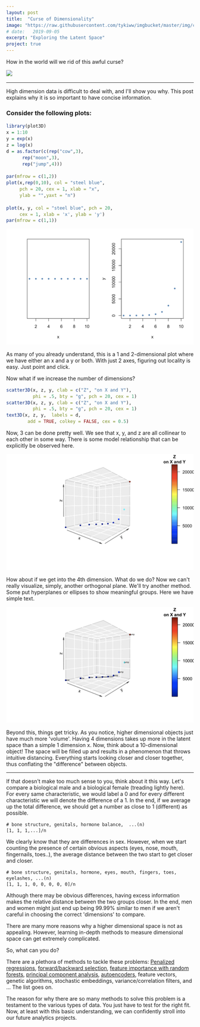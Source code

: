 ```yaml
---
layout: post
title:  "Curse of Dimensionality"
image: "https://raw.githubusercontent.com/tykiww/imgbucket/master/img/curse/three.png"
# date:   2019-09-05
excerpt: "Exploring the Latent Space"
project: true
---
```


How in the world will we rid of this awful curse? 

![](https://i.pinimg.com/originals/7e/11/48/7e11489a9b66108c85b9b658bc5f0ff3.png)

<hr>

High dimension data is difficult to deal with, and I'll show you why. This post explains why it is so important to have concise information.

### Consider the following plots:

```r
library(plot3D)
x = 1:10
y = exp(x)
z = log(x)
d = as.factor(c(rep("cow",3),
      rep("moon",3),
      rep("jump",4)))

par(mfrow = c(1,2))
plot(x,rep(0,10), col = "steel blue",
     pch = 20, cex = 1, xlab = "x", 
     ylab = "",yaxt = "n")

plot(x, y, col = "steel blue", pch = 20, 
     cex = 1, xlab = 'x', ylab = 'y')
par(mfrow = c(1,1))
```

![](https://raw.githubusercontent.com/tykiww/imgbucket/master/img/curse/one.png)

As many of you already understand, this is a 1 and 2-dimensional plot where we have either an x and a y or both. With just 2 axes, figuring out locality is easy. Just point and click.

Now what if we increase the number of dimensions?

```r
scatter3D(x, z, y, clab = c("Z", "on X and Y"), 
          phi = .5, bty = "g", pch = 20, cex = 1)
scatter3D(x, z, y, clab = c("Z", "on X and Y"), 
          phi = .5, bty = "g", pch = 20, cex = 1)
text3D(x, z, y,  labels = d,
        add = TRUE, colkey = FALSE, cex = 0.5)
```

Now, 3 can be done pretty well. We see that x, y, and z are all collinear to each other in some way. There is some model relationship that can be explicitly be observed here.

![](https://raw.githubusercontent.com/tykiww/imgbucket/master/img/curse/two.png)

How about if we get into the 4th dimension. What do we do? Now we can't really visualize, simply, another orthogonal plane. We'll try another method. Some put hyperplanes or ellipses to show meaningful groups. Here we have simple text. 

![](https://raw.githubusercontent.com/tykiww/imgbucket/master/img/curse/three.png)

Beyond this, things get tricky. As you notice, higher dimensional objects just have much more 'volume'. Having 4 dimensions takes up more in the latent space than a simple 1 dimension x. Now, think about a 10-dimensional object! The space will be filled up and results in a phenomenon that throws intuitive distancing. Everything starts looking closer and closer together, thus conflating the "difference" between objects.

<hr>

If that doesn't make too much sense to you, think about it this way. Let's compare a biological male and a biological female (treading lightly here). For every same characteristic, we would label a 0 and for every different characteristic we will denote the difference of a 1. In the end, if we average up the total difference, we should get a number as close to 1 (different) as possible.

    # bone structure, genitals, hormone balance,  ...(n)
    [1, 1, 1,...]/n

We clearly know that they are differences in sex. However, when we start counting the presence of certain obvious aspects (eyes, nose, mouth, fingernails, toes..), the average distance between the two start to get closer and closer. 

    # bone structure, genitals, hormone, eyes, mouth, fingers, toes, eyelashes, ...(n)
    [1, 1, 1, 0, 0, 0, 0, 0]/n

Although there may be obvious differences, having excess information makes the relative distance between the two groups closer. In the end, men and women might just end up being 99.99% similar to men if we aren't careful in choosing the correct 'dimensions' to compare.

There are many more reasons why a higher dimensional space is not as appealing. However, learning in-depth methods to measure dimensional space can get extremely complicated. 

So, what can you do?

There are a plethora of methods to tackle these problems: [Penalized regressions](https://tykiww.github.io/CV/which-speech-is-best/), [forward/backward selection](https://tykiww.github.io/2017-12-05-Stepwise-CVD/), [feature importance with random forests](https://tykiww.github.io/CV/rf-model/), [principal component analysis](https://tykiww.github.io/CV/PCA-Credit/), [autoencoders](https://github.com/tykiww/VGG16_AE), feature vectors, genetic algorithms, stochastic embeddings, variance/correlation filters, and ... The list goes on.

The reason for why there are so many methods to solve this problem is a testament to the various types of data. You just have to test for the right fit. Now, at least with this basic understanding, we can confidently stroll into our future analytics projects.






